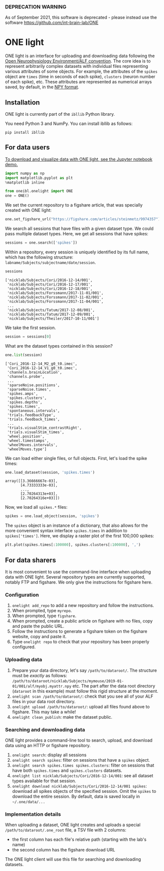 ### DEPRECATION WARNING

As of September 2021, this software is  deprecated - please instead use the software https://github.com/int-brain-lab/ONE

# ONE light

ONE light is an interface for uploading and downloading data following the [Open Neurophysiology Environment/ALF convention](https://docs.internationalbrainlab.org/en/latest/04_reference.html). The core idea is to represent arbitrarily complex datasets with individual files representing various attributes of some objects. For example, the attributes of the `spikes` object are `times` (time in seconds of each spike), `clusters` (neuron number of each spike), etc. These attributes are represented as numerical arrays saved, by default, in the [NPY format](https://numpy.org/devdocs/reference/generated/numpy.lib.format.html).


## Installation

ONE light is currently part of the `ibllib` Python library.

You need Python 3 and NumPy. You can install ibllib as follows:

```
pip install ibllib
```

## For data users


[To download and visualize data with ONE light, see the Jupyter notebook demo.](../examples/oneibl/test_onelight.ipynb)

```python
import numpy as np
import matplotlib.pyplot as plt
%matplotlib inline
```

```python
from oneibl.onelight import ONE
one = ONE()
```

We set the current repository to a figshare article, that was specially created with ONE light:

```python
one.set_figshare_url("https://figshare.com/articles/steinmetz/9974357")
```

We search all sessions that have files with a given dataset type. We could pass multiple dataset types. Here, we get all sessions that have spikes:

```python
sessions = one.search(['spikes'])
```

Within a repository, every session is uniquely identified by its full name, which has the following structure: `labname/Subjects/subjectname/date/session`.

```python
sessions
```

    ['nicklab/Subjects/Cori/2016-12-14/001',
     'nicklab/Subjects/Cori/2016-12-17/001',
     'nicklab/Subjects/Cori/2016-12-18/001',
     'nicklab/Subjects/Forssmann/2017-11-01/001',
     'nicklab/Subjects/Forssmann/2017-11-02/001',
     'nicklab/Subjects/Forssmann/2017-11-04/001',
     ...
     'nicklab/Subjects/Tatum/2017-12-08/001',
     'nicklab/Subjects/Tatum/2017-12-09/001',
     'nicklab/Subjects/Theiler/2017-10-11/001']

We take the first session.

```python
session = sessions[0]
```

What are the dataset types contained in this session?

```python
one.list(session)
```

    ['Cori_2016-12-14_M2_g0_t0.imec',
     'Cori_2016-12-14_V1_g0_t0.imec',
     'channels.brainLocation',
     'channels.probe',
     ...
     'sparseNoise.positions',
     'sparseNoise.times',
     'spikes.amps',
     'spikes.clusters',
     'spikes.depths',
     'spikes.times',
     'spontaneous.intervals',
     'trials.feedbackType',
     'trials.feedback_times',
     ...
     'trials.visualStim_contrastRight',
     'trials.visualStim_times',
     'wheel.position',
     'wheel.timestamps',
     'wheelMoves.intervals',
     'wheelMoves.type']

We can load either single files, or full objects.
First, let's load the spike times:

```python
one.load_dataset(session, 'spikes.times')
```
    array([[3.36666667e-03],
           [4.73333333e-03],
           ...,
           [2.70264313e+03],
           [2.70264316e+03]])

Now, we load all `spikes.*` files:

```python
spikes = one.load_object(session, 'spikes')
```

The `spikes` object is an instance of a dictionary, that also allows for the more convenient syntax interface `spikes.times` in addition to `spikes['times']`. Here, we display a raster plot of the first 100,000 spikes:

```python
plt.plot(spikes.times[:100000], spikes.clusters[:100000], ',')
```

## For data sharers

It is most convenient to use the command-line interface when uploading data with ONE light. Several repository types are currently supported, notably FTP and figshare. We only give the instructions for figshare here.


### Configuration

1. `onelight add_repo` to add a new repository and follow the instructions.
2. When prompted, type `myrepo`.
3. When prompted, type `figshare`.
4. When prompted, create a public article on figshare with no files, copy and paste the public URL.
5. Follow the instructions to generate a figshare token on the figshare website, copy and paste it.
6. Type `onelight repo` to check that your repository has been properly configured.


### Uploading data

1. Prepare your data directory, let's say `/path/to/dataroot/`. The structure must be *exactly* as follows: `/path/to/dataroot/nicklab/Subjects/mymouse/2019-01-01/001/alf/myobj.myattr.npy` etc. The part after the data root directory (`dataroot` in this example) must follow this rigid structure at the moment.
2. `onelight scan /path/to/dataroot/`: check that you see all of your ALF files in your data root directory.
3. `onelight upload /path/to/dataroot/`: upload all files found above to figshare. This may take a while!
4. `onelight clean_publish`: make the dataset public.


### Searching and downloading data

ONE light provides a command-line tool to search, upload, and download data using an HTTP or figshare repository.

1. `onelight search`: display all sessions
2. `onelight search spikes`: filter on sessions that have a `spikes` object.
3. `onelight search spikes.times spikes.clusters`: filter on sessions that have both `spikes.times` and `spikes.clusters` datasets.
4. `onelight list nicklab/Subjects/Cori/2016-12-14/001`: see all dataset types available for that session.
5. `onelight download nicklab/Subjects/Cori/2016-12-14/001 spikes`: download all spikes objects of the specified session. Omit the `spikes` to download the entire session. By default, data is saved locally in `~/.one/data/...`


### Implementation details

When uploading a dataset, ONE light creates and uploads a special `/path/to/dataroot/.one_root` file, a TSV file with 2 columns:

- the first column has each file's relative path (starting with the lab's name)
- the second column has the figshare download URL

The ONE light client will use this file for searching and downloading datasets.
